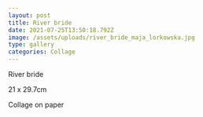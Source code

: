 ```yaml
---
layout: post
title: River bride
date: 2021-07-25T13:50:18.792Z
image: /assets/uploads/river_bride_maja_lorkowska.jpg
type: gallery
categories: Collage
---
```

River bride

21 x 29.7cm

Collage on paper